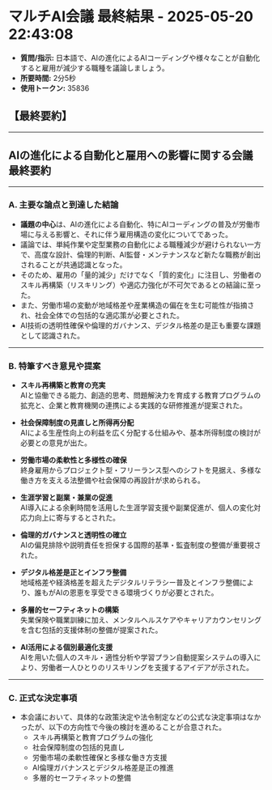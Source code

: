 # マルチAI会議 最終結果 - 2025-05-20 22:43:08
- **質問/指示:** 日本語で、AIの進化によるAIコーディングや様々なことが自動化すると雇用が減少する職種を議論しましょう。
- **所要時間:** 2分5秒
- **使用トークン:** 35836

## 【最終要約】

---
## AIの進化による自動化と雇用への影響に関する会議 最終要約

---

### A. 主要な論点と到達した結論

- **議題の中心**は、AIの進化による自動化、特にAIコーディングの普及が労働市場に与える影響と、それに伴う雇用構造の変化についてであった。
- 議論では、単純作業や定型業務の自動化による職種減少が避けられない一方で、高度な設計、倫理的判断、AI監督・メンテナンスなど新たな職務が創出されることが共通認識となった。
- そのため、雇用の「量的減少」だけでなく「質的変化」に注目し、労働者のスキル再構築（リスキリング）や適応力強化が不可欠であるとの結論に至った。
- また、労働市場の変動が地域格差や産業構造の偏在を生む可能性が指摘され、社会全体での包括的な適応策が必要とされた。
- AI技術の透明性確保や倫理的ガバナンス、デジタル格差の是正も重要な課題として認識された。

---

### B. 特筆すべき意見や提案

- **スキル再構築と教育の充実**  
  AIと協働できる能力、創造的思考、問題解決力を育成する教育プログラムの拡充と、企業と教育機関の連携による実践的な研修推進が提案された。

- **社会保障制度の見直しと所得再分配**  
  AIによる生産性向上の利益を広く分配する仕組みや、基本所得制度の検討が必要との意見が出た。

- **労働市場の柔軟性と多様性の確保**  
  終身雇用からプロジェクト型・フリーランス型へのシフトを見据え、多様な働き方を支える法整備や社会保障の再設計が求められる。

- **生涯学習と副業・兼業の促進**  
  AI導入による余剰時間を活用した生涯学習支援や副業促進が、個人の変化対応力向上に寄与するとされた。

- **倫理的ガバナンスと透明性の確立**  
  AIの偏見排除や説明責任を担保する国際的基準・監査制度の整備が重要視された。

- **デジタル格差是正とインフラ整備**  
  地域格差や経済格差を超えたデジタルリテラシー普及とインフラ整備により、誰もがAIの恩恵を享受できる環境づくりが必要とされた。

- **多層的セーフティネットの構築**  
  失業保険や職業訓練に加え、メンタルヘルスケアやキャリアカウンセリングを含む包括的支援体制の整備が提案された。

- **AI活用による個別最適化支援**  
  AIを用いた個人のスキル・適性分析や学習プラン自動提案システムの導入により、労働者一人ひとりのリスキリングを支援するアイデアが示された。

---

### C. 正式な決定事項

- 本会議において、具体的な政策決定や法令制定などの公式な決定事項はなかったが、以下の方向性で今後の検討を進めることが合意された。  
  - スキル再構築と教育プログラムの強化  
  - 社会保障制度の包括的見直し  
  - 労働市場の柔軟性確保と多様な働き方支援  
  - AI倫理ガバナンスとデジタル格差是正の推進  
  - 多層的セーフティネットの整備